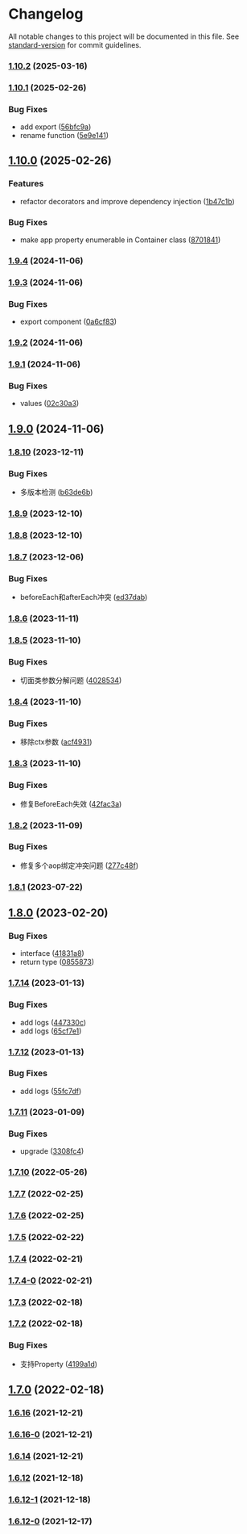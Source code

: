 # Changelog

All notable changes to this project will be documented in this file. See [standard-version](https://github.com/conventional-changelog/standard-version) for commit guidelines.

### [1.10.2](https://github.com/koatty/koatty_container/compare/v1.10.1...v1.10.2) (2025-03-16)

### [1.10.1](https://github.com/koatty/koatty_container/compare/v1.10.0...v1.10.1) (2025-02-26)


### Bug Fixes

* add export ([56bfc9a](https://github.com/koatty/koatty_container/commit/56bfc9a10a654fec3a040da5ec11528e26f17ee9))
* rename function ([5e9e141](https://github.com/koatty/koatty_container/commit/5e9e14144218cf16f2a27a0a9564d594fcd8b392))

## [1.10.0](https://github.com/koatty/koatty_container/compare/v1.9.4...v1.10.0) (2025-02-26)


### Features

* refactor decorators and improve dependency injection ([1b47c1b](https://github.com/koatty/koatty_container/commit/1b47c1b3e9532e34196921ec0e5f2ac7c000c3f9))


### Bug Fixes

* make app property enumerable in Container class ([8701841](https://github.com/koatty/koatty_container/commit/870184135532c93c57c8f08b046b42b55ce30ad0))

### [1.9.4](https://github.com/koatty/koatty_container/compare/v1.9.3...v1.9.4) (2024-11-06)

### [1.9.3](https://github.com/koatty/koatty_container/compare/v1.9.2...v1.9.3) (2024-11-06)


### Bug Fixes

* export component ([0a6cf83](https://github.com/koatty/koatty_container/commit/0a6cf83ae8c0c6d684e02d5f914876d904db5703))

### [1.9.2](https://github.com/koatty/koatty_container/compare/v1.9.1...v1.9.2) (2024-11-06)

### [1.9.1](https://github.com/koatty/koatty_container/compare/v1.9.0...v1.9.1) (2024-11-06)


### Bug Fixes

* values ([02c30a3](https://github.com/koatty/koatty_container/commit/02c30a32c737e1ff8a5c1b14347be7fe50cd65f6))

## [1.9.0](https://github.com/koatty/koatty_container/compare/v1.8.10...v1.9.0) (2024-11-06)

### [1.8.10](https://github.com/koatty/koatty_container/compare/v1.8.9...v1.8.10) (2023-12-11)


### Bug Fixes

* 多版本检测 ([b63de6b](https://github.com/koatty/koatty_container/commit/b63de6b9f14feac260dafaaa8393bd879a480472))

### [1.8.9](https://github.com/koatty/koatty_container/compare/v1.8.8...v1.8.9) (2023-12-10)

### [1.8.8](https://github.com/koatty/koatty_container/compare/v1.8.7...v1.8.8) (2023-12-10)

### [1.8.7](https://github.com/koatty/koatty_container/compare/v1.8.6...v1.8.7) (2023-12-06)


### Bug Fixes

* beforeEach和afterEach冲突 ([ed37dab](https://github.com/koatty/koatty_container/commit/ed37dab1ed5d8185133c795e0e3ee85c32e8e8a6))

### [1.8.6](https://github.com/koatty/koatty_container/compare/v1.8.5...v1.8.6) (2023-11-11)

### [1.8.5](https://github.com/koatty/koatty_container/compare/v1.8.4...v1.8.5) (2023-11-10)


### Bug Fixes

* 切面类参数分解问题 ([4028534](https://github.com/koatty/koatty_container/commit/4028534f816c3908e8e48a2c18f94bd679685393))

### [1.8.4](https://github.com/koatty/koatty_container/compare/v1.8.3...v1.8.4) (2023-11-10)


### Bug Fixes

* 移除ctx参数 ([acf4931](https://github.com/koatty/koatty_container/commit/acf4931cba72f9f447fb453fdb81dc9756205cdf))

### [1.8.3](https://github.com/koatty/koatty_container/compare/v1.8.2...v1.8.3) (2023-11-10)


### Bug Fixes

* 修复BeforeEach失效 ([42fac3a](https://github.com/koatty/koatty_container/commit/42fac3a397a4297d3927fc09389c967da26ec51a))

### [1.8.2](https://github.com/koatty/koatty_container/compare/v1.8.1...v1.8.2) (2023-11-09)


### Bug Fixes

* 修复多个aop绑定冲突问题 ([277c48f](https://github.com/koatty/koatty_container/commit/277c48febc4e8f81ff80317ff8ca414ab450f6bb))

### [1.8.1](https://github.com/koatty/koatty_container/compare/v1.8.0...v1.8.1) (2023-07-22)

## [1.8.0](https://github.com/koatty/koatty_container/compare/v1.7.14...v1.8.0) (2023-02-20)


### Bug Fixes

* interface ([41831a8](https://github.com/koatty/koatty_container/commit/41831a88634d97f5be18486c7a1b8113a734c102))
* return type ([0855873](https://github.com/koatty/koatty_container/commit/0855873716ed06a00e9b7e652de9278dc7b58692))

### [1.7.14](https://github.com/koatty/koatty_container/compare/v1.7.12...v1.7.14) (2023-01-13)


### Bug Fixes

* add logs ([447330c](https://github.com/koatty/koatty_container/commit/447330cc57a1562f102a32891cf47c8d2a0fb2f4))
* add logs ([65cf7e1](https://github.com/koatty/koatty_container/commit/65cf7e16b2cbf2ab073228e8967f04f2b465f295))

### [1.7.12](https://github.com/koatty/koatty_container/compare/v1.7.11...v1.7.12) (2023-01-13)


### Bug Fixes

* add logs ([55fc7df](https://github.com/koatty/koatty_container/commit/55fc7df1fa23090ad7a40dd633468f4a2d0970e0))

### [1.7.11](https://github.com/koatty/koatty_container/compare/v1.7.10...v1.7.11) (2023-01-09)


### Bug Fixes

* upgrade ([3308fc4](https://github.com/koatty/koatty_container/commit/3308fc42af9d506946469cd06a8a35515f9fa820))

### [1.7.10](https://github.com/koatty/koatty_container/compare/v1.7.7...v1.7.10) (2022-05-26)

### [1.7.7](https://github.com/koatty/koatty_container/compare/v1.7.6...v1.7.7) (2022-02-25)

### [1.7.6](https://github.com/koatty/koatty_container/compare/v1.7.5...v1.7.6) (2022-02-25)

### [1.7.5](https://github.com/koatty/koatty_container/compare/v1.7.4...v1.7.5) (2022-02-22)

### [1.7.4](https://github.com/koatty/koatty_container/compare/v1.7.4-0...v1.7.4) (2022-02-21)

### [1.7.4-0](https://github.com/koatty/koatty_container/compare/v1.7.3...v1.7.4-0) (2022-02-21)

### [1.7.3](https://github.com/koatty/koatty_container/compare/v1.7.2...v1.7.3) (2022-02-18)

### [1.7.2](https://github.com/koatty/koatty_container/compare/v1.7.0...v1.7.2) (2022-02-18)


### Bug Fixes

* 支持Property ([4199a1d](https://github.com/koatty/koatty_container/commit/4199a1deb3cfe5d2d600016f904733b623c8e556))

## [1.7.0](https://github.com/koatty/koatty_container/compare/v1.6.16...v1.7.0) (2022-02-18)

### [1.6.16](https://github.com/koatty/koatty_container/compare/v1.6.16-0...v1.6.16) (2021-12-21)

### [1.6.16-0](https://github.com/koatty/koatty_container/compare/v1.6.14...v1.6.16-0) (2021-12-21)

### [1.6.14](https://github.com/koatty/koatty_container/compare/v1.6.12...v1.6.14) (2021-12-21)

### [1.6.12](https://github.com/koatty/koatty_container/compare/v1.6.12-1...v1.6.12) (2021-12-18)

### [1.6.12-1](https://github.com/koatty/koatty_container/compare/v1.6.12-0...v1.6.12-1) (2021-12-18)

### [1.6.12-0](https://github.com/koatty/koatty_container/compare/v1.6.10...v1.6.12-0) (2021-12-17)
